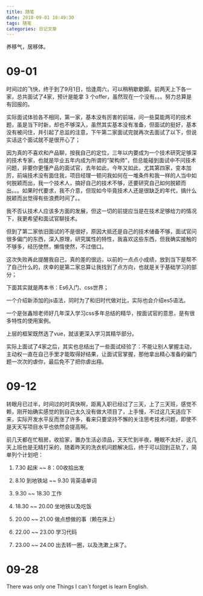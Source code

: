 ```yaml
---
title: 随笔
date: 2018-09-01 18:49:30
tags: 随笔
categories: 日记文章
---
```


养移气，居移体。

<!-- more -->

# 09-01

时间过的飞快，终于到了9月1日，恰逢周六，可以稍稍歇歇脚。前两天上下各一家，总共面试了4家，预计是能拿 3 个offer，虽然现在一个没有。。。努力总算是有回报的。

实际面试体验各不相同，第一家，基本没有厉害的前端，问一些莫能两可的技术题，虽是当下时新，却也不够深入，虽然其实基本没有准备，但面试的挺好，基本没有被问住，并引起了总监的注意，下午第二家面试完就再次去面试了以下，但说实话这个面试就不是很开心了；

因为真的不喜欢和产品聊，按我自己的定位，三年以内要成为一个技术研究足够深的技术专家，也就是毕业五年内成为所谓的“架构师”，但总能碰到面试中不问技术问题，非要你更懂产品的面试官，去年如此，今年又如此，尤其第四家，变本加厉，前端技术没有面住我，项目经理一顿问我如何在一堆条件和我一样的人当中如何脱颖而出，我一个技术人，搞好自己的技术不够，还要研究自己如何脱颖而出。。。如果时代要求，我不介意，但现如今毕竟技术人还是很缺乏的年代，搞什么脱颖而出觉得有些浪费时间了。。

我不否认技术人应该多方面的发展，但这一切的前提应当是在技术足够给力的情况下，我更希望和面试官聊技术。

但到了第二家依旧面试的不是很好，原因大抵还是自己的技术储备不够，面试官问很多偏门的东西，深入原理，研究属性的特性，我喜欢这些东西，但我确实接触的不够多，经历使然，懒惰使然，不过借口。

这次失败再此提醒我自己，真的差的很远，以前的一点点小成绩，放到当下是帮不了自己什么的，庆幸的是第二家总算让我找到了点方向，也就是关于基础学习的部分；

下面其实就是两本书：Es6入门、css世界；

一个介绍新添加的js语法，同时为了和旧时代做对比，实际也会介绍es5语法。

一个是张鑫旭老师好几年深入学习css多年总结的精华，按面试官的意思，是有很多特性的使用案例。

上层的框架既然选了vue，就该更深入学习其精华部分。

实际上面试了4家之后，其实也总结出了一些面试经验了：不能让别人掌握主动，主动权一直在自己手里才能取得好结果，让面试官掌握，那他拿出精心准备的偏门题一次次的虐你，最后免不了把你虐出翔。

# 09-12

转眼月已过半，时间过的时真快啊，距离入职已经过了三天，上了三天班，感觉不赖，刚开始确实感觉的到自己太久没有做大项目了，上手慢，不过这几天适应下来，实际开发水平反而涨了许多，看来只要坚持不懈的关注思考技术问题，即使不是天天写项目水平也依然会提高啊。

前几天都在忙租房，收拾家，置办生活必须品，天天忙到半夜，睡眠不太好，这几天上班也是无精打采的，随着昨天的洗衣机问题解决后，终于可以回到正轨了，简单列个计划吧：

1. 7.30 起床 ~~ 8：00收拾出发

2. 8.10 到地铁站 ~~ 9.30 背英语单词

3. 9.30 ~~ 18.30 工作

4. 18.30 ~~ 20.00 坐地铁以及吃饭

5. 20.00 ~~ 21.00 做点想做的事（赖在床上）

6. 22.00 ~~ 23.00 学习代码

7. 23.00 ~~ 24.00 出去转一圈，以及洗漱上床了。

# 09-28

There was only one Things I can`t forget is learn English.